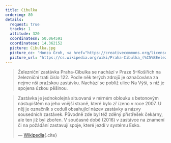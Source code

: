 ```yaml
---
title: Cibulka
ordering: 80
details:
  request: true
  tracks: 1
  altitude: 320
  coordinatesn: 50.064591
  coordinatese: 14.362152
  picture: Cibulka.jpg
  picture_cc: 'Honza Groh, <a href="https://creativecommons.org/licenses/by-sa/3.0">CC BY-SA 3.0</a>'
  picture_url: "https://cs.wikipedia.org/wiki/Praha-Cibulka_(%C5%BEelezni%C4%8Dn%C3%AD_zast%C3%A1vka)#/media/File:Praha-Cibulka_ozna%C4%8Den%C3%AD_zast%C3%A1vky.jpg"
---
```


> Železniční zastávka Praha-Cibulka se nachází v Praze 5–Košířích na železniční trati číslo 122. Podle něk
terých zdrojů je označována za nejme
nší pražskou zastávku. Nachází se poblíž ulice Na Výši, s níž je spojena úzkou pěšinou.

> Zastávka je jednokolejná situovaná v mírném oblouku s betonovým nástupištěm na jeho vnější straně, které bylo zř
ízeno v roce 2007. U něj je označník s cedulí obsahující název zastávky a názvy sousedních zastávek. Původně zde 
byl též zděný přístřešek čekárny, ale ten již byl zbořen.
> V současné době (2016) v zastávce na znamení či na požádání zastavují spoje, které jezdí v systému Esko.
> 
>
> — [Wikipedia](https://cs.wikipedia.org/wiki/Praha-Cibulka_(%C5%BEelezni%C4%8Dn%C3%AD_zast%C3%A1vka)){.cite}
